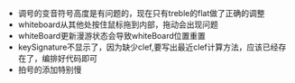 + 调号的变音符号高度是有问题的，现在只有treble的flat做了正确的调整
+ whiteboard从其他处按住鼠标拖到内部，拖动会出现问题
+ whiteBoard更新漫游状态会导致whiteBoard位置重置
+ keySignature不显示了，因为缺少clef,要写出最近clef计算方法，应该已经存在了，编排好代码即可
+ 拍号的添加特别慢